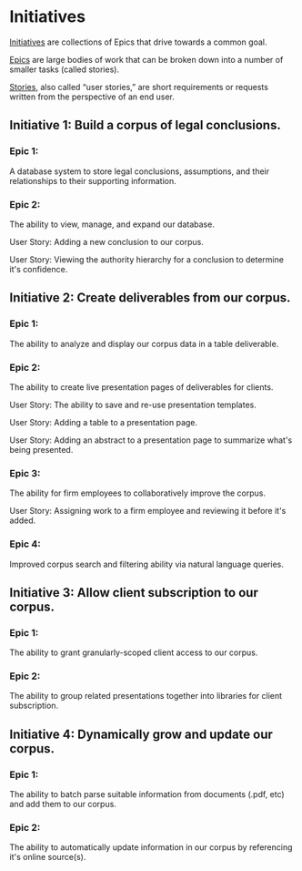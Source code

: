# Initiatives

[Initiatives](https://www.atlassian.com/agile/project-management/epics-stories-themes) are collections of Epics that drive towards a common goal.

[Epics](https://www.atlassian.com/agile/project-management/epics) are large bodies of work that can be broken down into a number of smaller tasks (called stories).

[Stories](https://www.atlassian.com/agile/project-management/user-stories), also called “user stories,” are short requirements or requests written from the perspective of an end user.

## Initiative 1: Build a corpus of legal conclusions.

### Epic 1:

A database system to store legal conclusions, assumptions, and their relationships to their supporting information.

### Epic 2:

The ability to view, manage, and expand our database.

User Story:
Adding a new conclusion to our corpus.

User Story:
Viewing the authority hierarchy for a conclusion to determine it's confidence.

## Initiative 2: Create deliverables from our corpus.

### Epic 1:

The ability to analyze and display our corpus data in a table deliverable.

### Epic 2:

The ability to create live presentation pages of deliverables for clients.

User Story:
The ability to save and re-use presentation templates.

User Story:
Adding a table to a presentation page.

User Story:
Adding an abstract to a presentation page to summarize what's being presented.

### Epic 3:

The ability for firm employees to collaboratively improve the corpus.

User Story: Assigning work to a firm employee and reviewing it before it's added.

### Epic 4:

Improved corpus search and filtering ability via natural language queries.

## Initiative 3: Allow client subscription to our corpus.

### Epic 1:

The ability to grant granularly-scoped client access to our corpus.

### Epic 2:

The ability to group related presentations together into libraries for client subscription.

## Initiative 4: Dynamically grow and update our corpus.

### Epic 1:

The ability to batch parse suitable information from documents (.pdf, etc) and add them to our corpus.

### Epic 2:

The ability to automatically update information in our corpus by referencing it's online source(s).
